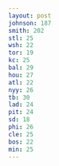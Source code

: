 ```yaml
---
layout: post
johnson: 187
smith: 202
stl: 25
wsh: 22
tor: 19
kc: 25
bal: 29
hou: 27
atl: 22
nyy: 26
tb: 30
lad: 24
pit: 24
sd: 18
phi: 26
cle: 25
bos: 22
min: 25
---
```

